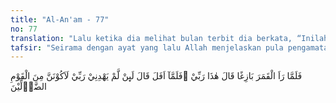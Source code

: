 ```yaml
---
title: "Al-An'am - 77"
no: 77
translation: "Lalu ketika dia melihat bulan terbit dia berkata, “Inilah Tuhanku.” Tetapi ketika bulan itu terbenam dia berkata, “Sungguh, jika Tuhanku tidak memberi petunjuk kepadaku, pastilah aku termasuk orang-orang yang sesat.”"
tafsir: "Seirama dengan ayat yang lalu Allah menjelaskan pula pengamatan Nabi Ibrahim terhadap benda langit yang lebih terang cahayanya dan lebih besar kelihatannya yaitu bulan.\n\nSetelah Ibrahim melihat bulan tersembul di balik cakrawala, dengan cahaya yang terang benderang, timbullah kesan dalam hatinya, untuk mengatakan, \"Inikah Tuhanku?\" Perkataan Ibrahim seperti itu adalah pernyataan yang timbul secara naluriah seperti juga kesan yang didapat oleh kaumnya tujuan pertanyaan itu sebenarnya adalah pernyataan untuk mengingkari kesan pertama yang menipu pandangan mata dan untuk membantah keyakinan kaumnya seperti pernyataannya dalam ayat yang lalu. Pengulangan berita dengan memberikan kenyataan yang lebih tandas adalah untuk menguatkan pernyataan yang telah lalu. Kemudian setelah bulan itu terbenam dari ufuk dan lenyap dari pengamatan, dia pun memberikan pertanyaan agar diketahui oleh orang-orang musyrik yang berada di sekitarnya.\n\nIbrahim berkata, \"Sebenarnya jika Tuhan tidak memberikan kepadaku petunjuk ke jalan yang benar untuk mengetahui dan meyakini keesaan-Nya, niscaya aku termasuk dalam golongan yang tersesat, yaitu orang-orang yang menyimpang dari kebenaran dan tidak mengikuti petunjuk Tuhan, serta menyembah tuhan-tuhan selain Allah. Mereka lebih senang memperturutkan hawa nafsunya dari pada melakukan perbuatan yang diridai Allah.\" Sindiran ini adalah merupakan sindiran yang tegas bagi kaumnya yang tersesat dan sekaligus merupakan petunjuk bagi orang yang berpegang kepada agama dan wahyu. Sindiran yang bertahap ini bertujuan untuk mematahkan pendapat-pendapat kaumnya. Sindiran yang pertama lunak, kemudian diikuti dengan sindiran yang kedua yang tegas, adalah untuk menyanggah pikiran kaumnya secara halus agar mereka keluar dari belenggu hatinya untuk memahami kebenaran yang sebenar-benarnya."
---
```


فَلَمَّا رَاَ الْقَمَرَ بَازِغًا قَالَ هٰذَا رَبِّيْ ۚفَلَمَّآ اَفَلَ قَالَ لَىِٕنْ لَّمْ يَهْدِنِيْ رَبِّيْ لَاَكُوْنَنَّ مِنَ الْقَوْمِ الضَّاۤلِّيْنَ 
